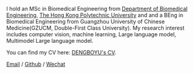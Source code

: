 I hold an MSc in Biomedical Engineering from [Department of Biomedical Engineering](https://www.polyu.edu.hk/bme/), [The Hong Kong Polytechnic University](https://www.polyu.edu.hk/) and and a BEng in Biomedical Engineering from Guangzhou University of Chinese Medicine(GZUCM, Double-First Class University). 
My research interest includes computer vision, machine learning, Large language model, Multimodel Large language model.



You can find my CV here: [DENGBOYU's CV](../assets/DENG-BOYU-FlowCV-Resume-20240722.pdf).

[Email](22056958g@connect.polyu.hk) / [Github](https://github.com/DENGBOYU-REX) / [Wechat](../images/wechat.jpg)
